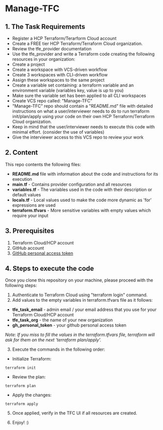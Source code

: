 # Manage-TFC

## 1. The Task Requirements

- Register a HCP Terraform/Terarform Cloud account
- Create a FREE tier HCP Terraform/Terraform Cloud organization.
- Review the tfe_provider documentation
- Use the tfe_provider and write a Terraform code creating the following resources in your organization:
- Create a project
- Create a workspace with VCS-driven workflow
- Create 3 workspaces with CLI-driven workflow
- Assign these workspaces to the same project
- Create a variable set containing: a terraform variable and an environment variable (variables key, value is up to you) 
- Make sure the variable set has been applied to all CLI workspaces
- Create VCS repo called: "Manage-TFC"
- "Manage-TFC" repo should contain a "README.md" file with detailed instructions on what a user/interviewer needs to do to run terraform init/plan/apply using your code on their own HCP Terraform/Terraform Cloud organization.
- Keep in mind that the user/interviewer needs to execute this code with minimal effort. (consider the use of variables)
- Give the interviewer access to this VCS repo to review your work

## 2. Content

This repo contents the following files:

- **README.md** file with information about the code and instructions for its execution
- **main.tf** - Contains provider configuration and all resources 
- **variables.tf** - The variables used in the code with their description or default values
- **locals.tf** - Local values used to make the code more dynamic as 'for' expressions are used
- **terraform.tfvars** - More sensitive variables with empty values which require your input

## 3. Prerequisites

1. Terraform Cloud/HCP account
2. GitHub account
3. [GitHub personal access token](https://docs.github.com/en/authentication/keeping-your-account-and-data-secure/managing-your-personal-access-tokens)


## 4. Steps to execute the code

Once you clone this repository on your machine, please proceed with the following steps:

1. Authenticate to Terraform Cloud using "terraform login" command.
2. Add values to the empty variables in terraform.tfvars file as it follows:

- **tfe_task_email** - admin email / your email address that you use for your Terraform Cloud/HCP account
- **tfe_task_org** - the name of your new organization
- **gh_personal_token** - your github personal access token

*Note: If you miss to fill the values in the terraform.tfvars file, terraform will ask for them on the next 'terraform plan/apply'.*

3. Execute the commands in the following order:

- Initialize Terraform: 

`terraform init`

- Review the plan:

`terraform plan`

- Apply the changes:

`terraform apply`

5. Once applied, verify in the TFC UI if all resources are created.

6. Enjoy! :) 